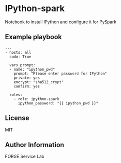IPython-spark
========

Notebook to install IPython and configure it for PySpark

Example playbook
----------------

```
---
- hosts: all
  sudo: True

  vars_prompt:
  - name: "ipython_pwd"
    prompt: "Please enter password for IPython"
    private: yes
    encrypt: "sha512_crypt"
    confirm: yes

  roles:
    - role: ipython-spark
      ipython_password: "{{ ipython_pwd }}"
```

License
-------

MIT

Author Information
------------------

FORGE Service Lab
